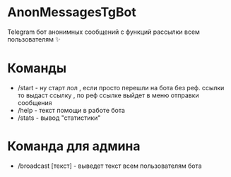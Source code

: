 # AnonMessagesTgBot
Telegram бот анонимных сообщений с функций рассылки всем пользователям ✨
# Команды
- /start - ну старт лол , если просто перешли на бота без реф. ссылки то выдаст ссылку , по реф ссылке выйдет в меню отправки сообщения
- /help - текст помощи в работе бота
- /stats - вывод "статистики"
# Команда для админа
- /broadcast [текст] - выведет текст всем пользователям бота
